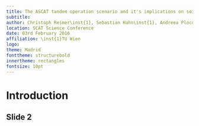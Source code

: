 ```yaml
---
title: The ASCAT tandem operation scenario and it's implications on soil moisture retrievals
subtitle: 
author: Christoph Reimer\inst{1}, Sebastian Hahn\inst{1}, Andreea Plocon\inst{1} and Wolfgang Wagner\inst{1}
location: SCAT Science Conference
date: 03rd February 2016
affiliation: \inst{1}TU Wien
logo: 
theme: Madrid
fonttheme: structurebold
innertheme: rectangles
fontsize: 10pt
---
```


# Introduction

## Slide 2
